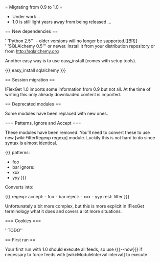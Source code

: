 = Migrating from 0.9 to 1.0 =

 * Under work ..
 * 1.0 is still light years away from being released ...

== New dependencies ==

'''Python 2.5''' - older versions will no longer be supported.[[BR]]
'''SQLAlchemy 0.5''' or newer. Install it from your distribution repository or from http://sqlalchemy.org

Another easy way is to use easy_install (comes with setup tools).

{{{
easy_install sqlalchemy
}}}

== Session migration ==

!FlexGet 1.0 imports some information from 0.9 but not all. At the time of writing this only already downloaded content is imported.

== Deprecated modules ==

Some modules have been replaced with new ones.

=== Patterns, Ignore and Accept ===

These modules have been removed. You'll need to convert these to use new [wiki:FilterRegexp regexp] module. Luckily this is not hard to do since syntax is almost identical.

{{{
patterns:
  - foo
  - bar
ignore:
  - xxx
  - yyy
}}}

Converts into:

{{{
regexp:
  accept:
    - foo
    - bar
  reject:
    - xxx
    - yyy
  rest: filter
}}}

Unfortunately a bit more complex, but this is more explicit in !FlexGet terminology what it does and covers a lot more situations.

=== Cookies ===

''TODO''


== First run ==

Your first run with 1.0 should execute all feeds, so use {{{--now}}} if necessary to force feeds with [wiki:ModuleInterval interval] to execute.